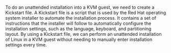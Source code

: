 To do an unattended installation into a KVM guest, we need to create a Kickstart file. A Kickstart file is a script that is used by the Red Hat operating system installer to automate the installation process. It contains a set of instructions that the installer will follow to automatically configure the installation settings, such as the language, keyboard, and partitioning layout. By using a Kickstart file, we can perform an unattended installation of Linux in a KVM guest without needing to manually enter installation settings every time.
